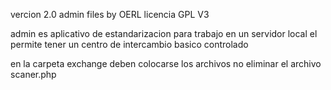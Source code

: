 vercion 2.0  admin files by OERL licencia GPL V3

admin  es aplicativo de estandarizacion para trabajo en un servidor local
el permite tener un centro de intercambio basico controlado  

en la carpeta exchange deben colocarse los archivos no eliminar el archivo scaner.php
